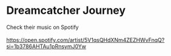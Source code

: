 # Dreamcatcher Journey
Check their music on Spotify<br>
<br>
https://open.spotify.com/artist/5V1qsQHdXNm4ZEZHWvFnqQ?si=1b3786AHTAu1pRnsymJ0Yw
